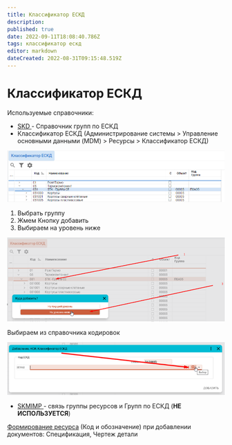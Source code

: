 ```yaml
---
title: Классификатор ЕСКД
description: 
published: true
date: 2022-09-11T18:08:40.786Z
tags: классификатор ескд
editor: markdown
dateCreated: 2022-08-31T09:15:48.519Z
---
```


# Классификатор ЕСКД

Используемые справочники:

* [SKD ](../prostye-spravochniki/skd.md)- Справочник групп по ЕСКД
* Классификатор ЕСКД (Администрирование системы > Управление основными данными (MDM) > Ресурсы > Классификатор ЕСКД)

![](<../../assets/image (754).png>)

1. Выбрать группу
2. Жмем Кнопку добавить
3. Выбираем на уровень ниже

![](<../../assets/image (767).png>)

Выбираем из справочника кодировок

![](<../../assets/image (734).png>)

* [SKMIMP ](../prostye-spravochniki/skmimp.md)- связь группы ресурсов и Групп по ЕСКД (**НЕ ИСПОЛЬЗУЕТСЯ**)

[Формирование ресурса](../../pdm/servisnye-rezhimy-pdm/sozdanie-nomenklatury.md) (Код и обозначение) при добавлении документов: Спецификация, Чертеж детали

